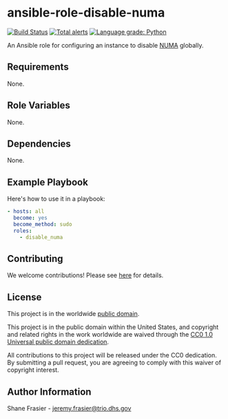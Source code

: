# ansible-role-disable-numa #

[![Build Status](https://travis-ci.com/cisagov/ansible-role-disable-numa.svg?branch=develop)](https://travis-ci.com/cisagov/ansible-role-disable-numa)
[![Total alerts](https://img.shields.io/lgtm/alerts/g/cisagov/ansible-role-disable-numa.svg?logo=lgtm&logoWidth=18)](https://lgtm.com/projects/g/cisagov/ansible-role-disable-numa/alerts/)
[![Language grade: Python](https://img.shields.io/lgtm/grade/python/g/cisagov/ansible-role-disable-numa.svg?logo=lgtm&logoWidth=18)](https://lgtm.com/projects/g/cisagov/ansible-role-disable-numa/context:python)

An Ansible role for configuring an instance to disable
[NUMA](https://en.wikipedia.org/wiki/Non-uniform_memory_access)
globally.

## Requirements ##

None.

## Role Variables ##

None.

## Dependencies ##

None.

## Example Playbook ##

Here's how to use it in a playbook:

```yaml
- hosts: all
  become: yes
  become_method: sudo
  roles:
    - disable_numa
```

## Contributing ##

We welcome contributions!  Please see [here](CONTRIBUTING.md) for
details.

## License ##

This project is in the worldwide [public domain](LICENSE.md).

This project is in the public domain within the United States, and
copyright and related rights in the work worldwide are waived through
the [CC0 1.0 Universal public domain
dedication](https://creativecommons.org/publicdomain/zero/1.0/).

All contributions to this project will be released under the CC0
dedication. By submitting a pull request, you are agreeing to comply
with this waiver of copyright interest.

## Author Information ##

Shane Frasier - <jeremy.frasier@trio.dhs.gov>
